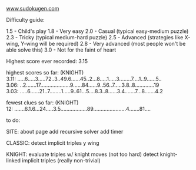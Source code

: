 www.sudokugen.com

Difficulty guide:

1.5 - Child's play
1.8 - Very easy
2.0 - Casual (typical easy-medium puzzle)
2.3 - Tricky (typical medium-hard puzzle)
2.5 - Advanced (strategies like X-wing, Y-wing will be required)
2.8 - Very advanced (most people won't be able solve this)
3.0 - Not for the faint of heart

Highest score ever recorded: 3.15

highest scores so far: (KNIGHT)  
3.11: .....6.....3.....72..3..49.6......45..2...8.....1.....3........7....1..9......5..  
3.06: ..2.......17....................9......84......9..56..7.....3.8..8.............19  
3.03: .....6......21..7........1.....9..61...5....8.3..8......3.4.......7...8.......4.2  

fewest clues so far: (KNIGHT)  
12: .......6.1.6...24.....3.5..................89......................4.......81....  

to do:

SITE:
about page
add recursive solver
add timer

CLASSIC:
detect implicit triples
y wing

KNIGHT:
evaluate triples w/ knight moves (not too hard)
detect knight-linked implicit triples (really non-trivial)